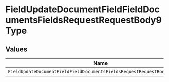 # FieldUpdateDocumentFieldFieldDocumentsFieldsRequestRequestBody9Type


## Values

| Name                                                                       | Value                                                                      |
| -------------------------------------------------------------------------- | -------------------------------------------------------------------------- |
| `FieldUpdateDocumentFieldFieldDocumentsFieldsRequestRequestBody9TypeRadio` | RADIO                                                                      |